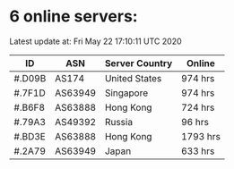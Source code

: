# 6 online servers:

Latest update at: Fri May 22 17:10:11 UTC 2020

| ID | ASN | Server Country | Online |
| -- | --- | -------------- | ------ |
| #.D09B | AS174 | United States | 974 hrs |
| #.7F1D | AS63949 | Singapore | 974 hrs |
| #.B6F8 | AS63888 | Hong Kong | 724 hrs |
| #.79A3 | AS49392 | Russia | 96 hrs |
| #.BD3E | AS63888 | Hong Kong | 1793 hrs |
| #.2A79 | AS63949 | Japan | 633 hrs |

